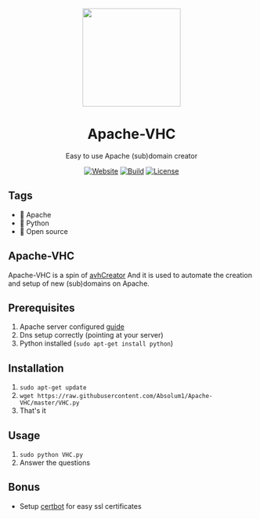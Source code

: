 <p align="center"><a href="https://github.com/absolum1"
target="_blank"><br><img width="200" src="https://absolum.nl/assets/images/absolum-min-1014x789.png"></a></p>


<h1 align="center">Apache-VHC</h1>


<p align="center">Easy to use Apache (sub)domain creator</p>


<p align="center"> 
<a href="https://absolum.nl"><img src="https://img.shields.io/badge/website-absolum.nl-lightgrey.svg" alt="Website"></a>
<a href="https://github.com/absolum1"><img src="https://img.shields.io/badge/build-success-lightgrey.svg" alt="Build"></a>
<a href="https://absolum.nl/Licenses"><img src="https://img.shields.io/badge/license-MIT-lightgrey.svg" alt="License"></a>
</p>


## Tags
- :page_facing_up: Apache
- :snake: Python
- 🎉 Open source


## Apache-VHC
Apache-VHC is a spin of [avhCreator](https://github.com/rakibtg/Apache-Virtual-Hosts-Creator/blob/master/avhCreator.py) And it is used to automate the creation and setup of new (sub)domains on Apache. 

## Prerequisites
1. Apache server configured [guide](https://www.digitalocean.com/community/tutorials/how-to-set-up-apache-virtual-hosts-on-ubuntu-16-04)
2. Dns setup correctly (pointing at your server)
3. Python installed (```sudo apt-get install python```)

## Installation
1. ```sudo apt-get update```
2. ```wget https://raw.githubusercontent.com/Absolum1/Apache-VHC/master/VHC.py```
3. That's it

## Usage
1. ```sudo python VHC.py```
2. Answer the questions

## Bonus
- Setup [certbot](https://certbot.eff.org/lets-encrypt/ubuntubionic-apache) for easy ssl certificates

